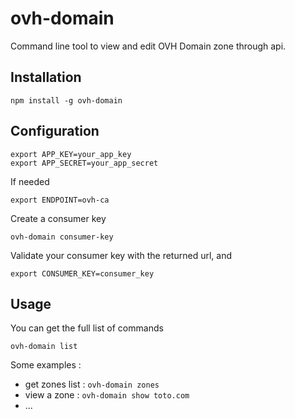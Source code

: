 ovh-domain
===

Command line tool to view and edit OVH Domain zone through api.

Installation
---

    npm install -g ovh-domain

Configuration
---

    export APP_KEY=your_app_key
    export APP_SECRET=your_app_secret

If needed

    export ENDPOINT=ovh-ca

Create a consumer key

    ovh-domain consumer-key

Validate your consumer key with the returned url, and

    export CONSUMER_KEY=consumer_key

Usage
---

You can get the full list of commands

    ovh-domain list

Some examples :

* get zones list : ``ovh-domain zones``
* view a zone : ``ovh-domain show toto.com``
* ...
